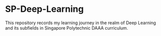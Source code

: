 # SP-Deep-Learning
This repository records my learning journey in the realm of Deep Learning and its subfields in Singapore Polytechnic DAAA curriculum.